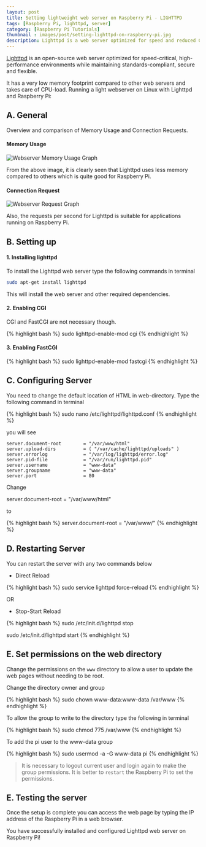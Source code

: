 ```yaml
---
layout: post
title: Setting lightweight web server on Raspberry Pi - LIGHTTPD
tags: [Raspberry Pi, lighttpd, server]
category: [Raspberry Pi Tutorials]
thumbnail : images/post/setting-lighttpd-on-raspberry-pi.jpg
description: Lighttpd is a web server optimized for speed and reduced CPU-load. It provides setting up a web server without loading the limited processing capability which is ideal for providing web access to the Raspberry Pi as a monitoring tool, or as a lightweight web server for a personal use.
---
```


<p><i class="fa fa-quote-left fa-2x fa-pull-left fa-border"></i></p>

[Lighttpd](http://www.lighttpd.net/) is an open-source web server optimized for speed-critical, high-performance environments while maintaining standards-compliant, secure and flexible.

It has a very low memory footprint compared to other web servers and takes care of CPU-load.
Running a light webserver on Linux with Lighttpd and Raspberry Pi:

## A. General

Overview and comparison of Memory Usage and Connection Requests.

#### Memory Usage

![Webserver Memory Usage Graph]( {{site.url}}/images/Webserver_memory_graph.png "Webserver Memory Usage Graph" )

 From the above image, it is clearly seen that Lighttpd uses less memory compared to others which is quite good for Raspberry Pi.


#### Connection Request

![Webserver Request Graph]( {{site.url}}/images/Webserver_requests_graph.png "Webserver Request Graph" )

Also, the requests per second for Lighttpd is suitable for  applications running on Raspberry Pi.


## B. Setting up

#### 1. Installing lighttpd

To install the Lighttpd web server type the following commands in terminal

```bash
sudo apt-get install lighttpd
```

This will install the web server and other required dependencies.

#### 2. Enabling CGI

CGI and FastCGI are not necessary though.

{% highlight bash %}
sudo lighttpd-enable-mod cgi
{% endhighlight %}


#### 3. Enabling FastCGI

{% highlight bash %}
sudo lighttpd-enable-mod fastcgi
{% endhighlight %}


## C. Configuring Server


You need to change the default location of HTML in web-directory.  Type the following command in terminal


{% highlight bash %}
 sudo nano /etc/lighttpd/lighttpd.conf
{% endhighlight %}

you will see


```apacheconf
server.document-root        = "/var/www/html"
server.upload-dirs          = ( "/var/cache/lighttpd/uploads" )
server.errorlog             = "/var/log/lighttpd/error.log"
server.pid-file             = "/var/run/lighttpd.pid"
server.username             = "www-data"
server.groupname            = "www-data"
server.port                 = 80
```

Change

server.document-root        = "/var/www/html"


to


{% highlight bash %}
 server.document-root        = "/var/www/"
{% endhighlight %}


## D. Restarting Server


You can restart the server with any two commands below


* Direct Reload


{% highlight bash %}
 sudo service lighttpd force-reload
{% endhighlight %}


OR


* Stop-Start Reload


{% highlight bash %}
sudo /etc/init.d/lighttpd stop

sudo /etc/init.d/lighttpd start
{% endhighlight %}


## E. Set permissions on the web directory

Change the permissions on the `www` directory to allow a user to update the web pages without needing to be root.




Change the directory owner and group

{% highlight bash %}
 sudo chown www-data:www-data /var/www
{% endhighlight %}

To allow the group to write to the directory type the following in terminal

{% highlight bash %}
 sudo chmod 775 /var/www
{% endhighlight %}

 To add the pi user to the www-data group

{% highlight bash %}
 sudo usermod -a -G www-data pi
{% endhighlight %}

 > It is necessary to logout current user and login again to make the group permissions.
 It is better to `restart` the Raspberry Pi to set the permissions.

## E. Testing the server

Once the setup is complete you can access the web page by typing the IP address of the Raspberry Pi in a web browser.

 You have successfully installed and configured Lighttpd web server on Raspberry Pi!
